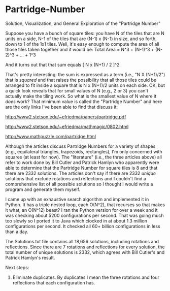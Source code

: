 # Partridge-Number
Solution, Visualization, and General Exploration of the "Partridge Number" 

Suppose you have a bunch of square tiles: you have N of the tiles that are N units on a side, N-1 of the tiles that are (N-1) x (N-1) in size, and so forth, down to 1 of the 1x1 tiles. Well, it's easy enough to compute the area of all those tiles taken together and it would be:
    Total Area = N^3 + (N-1)^3 + (N-2)^3 + ... + 1^3

And it turns out that that sum equals [ N x (N+1) / 2 ]^2

That's pretty interesting: the sum is expressed as a term (i.e., "N X (N+1)/2") that is *squared* and that raises the possibility that all those tiles could be arranged to fit inside a square that is N x (N+1)/2 units on each side. OK, but a quick look reveals that for small values of N (e.g., 2 or 3) you can't actually make the tiling work. So what is the smallest value of N where it *does* work? That minimum value is called the "Partridge Number" and here are the only links I've been able to find that discuss it:

http://www2.stetson.edu/~efriedma/papers/partridge.pdf

http://www2.stetson.edu/~efriedma/mathmagic/0802.html

http://www.mathpuzzle.com/partridge.html

Although the articles discuss Partridge Numbers for a variety of shapes (e.g., equilateral triangles, trapezoids, rectangles), I'm only concerned with squares (at least for now). The "literature" (i.e., the three articles above) all refer to work done by Bill Cutler and Patrick Hamlyn who apparently were able to determine that the Partridge Number for square tiles is 8 and that there are 2332 solutions. The articles don't say if there are 2332 *unique* solutions that exclude rotations and reflections and I couldn't find a comprehensive list of all possible solutions so I thought I would write a program and generate them myself.

I came up with an exhaustive search algorithm and implemented it in Python. It has a triple nested loop, each O(N^2), that recurses so that makes it what, an O(N^12) beast? I ran the Python version for over a week and it was checking about 5200 configurations per second. That was going much too slowly so I ported it to Java which clocked in at about 1.3 million configurations per second. It checked all 60+ billion configurations in less than a day.

The Solutions.txt file contains all 18,656 solutions, including rotations and reflections. Since there are 7 rotations and reflections for every solution, the total number of unique solutions is 2332, which agrees with Bill Cutler's and Patrick Hamlyn's result.

Next steps:

1. Eliminate duplicates. By duplicates I mean the three rotations and four reflections that each configuration has.


